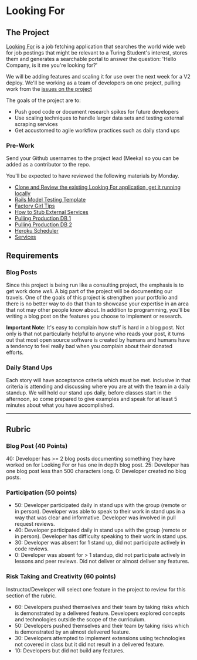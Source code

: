 # Looking For

## The Project

[Looking For](https://github.com/LookingForMe/lookingfor) is a job fetching application that searches the world wide web for job postings that might be relevant to a Turing Student's interest, stores them and generates a searchable portal to answer the question: 'Hello Company, is it me you're looking for?'

We will be adding features and scaling it for use over the next week for a V2 deploy. We'll be working as a team of developers on one project, pulling work from the [issues on the project](https://github.com/LookingForMe/lookingfor/issues)

The goals of the project are to:
- Push good code or document research spikes for future developers
- Use scaling techniques to handle larger data sets and testing external scraping services
- Get accustomed to agile workflow practices such as daily stand ups

### Pre-Work

Send your Github usernames to the project lead (Meeka) so you can be added as a contributor to the repo.

You'll be expected to have reviewed the following materials by Monday.
- [Clone and Review the existing Looking For application, get it running locally](https://github.com/LookingForMe/lookingfor)
- [Rails Model Testing Template](https://gist.github.com/kyletcarlson/6234923)
- [Factory Girl Tips](http://arjanvandergaag.nl/blog/factory_girl_tips.html)
- [How to Stub External Services](https://robots.thoughtbot.com/how-to-stub-external-services-in-tests)
- [Pulling Production DB 1](https://devcenter.heroku.com/articles/heroku-postgres-import-export)
- [Pulling Production DB 2](https://devcenter.heroku.com/articles/heroku-postgresql#pg-pull)
- [Heroku Scheduler](https://devcenter.heroku.com/articles/scheduler)
- [Services](https://blog.engineyard.com/2014/keeping-your-rails-controllers-dry-with-services)

## Requirements

### Blog Posts

Since this project is being run like a consulting project, the emphasis is to get work done _well_. A big part of the project will be documenting our travels. One of the goals of this project is strengthen your portfolio and there is no better way to do that than to showcase your expertise in an area that not may other people know about. In addition to programming, you'll be writing a blog post on the features you choose to implement or research.

**Important Note**: It's easy to complain how stuff is hard in a blog post. Not only is that not particularly helpful to anyone who reads your post, it turns out that most open source software is created by humans and humans have a tendency to feel really bad when you complain about their donated efforts.

### Daily Stand Ups
Each story will have acceptance criteria which must be met. Inclusive in that criteria is attending and discussing where you are at with the team in a daily standup. We will hold our stand ups daily, before classes start in the afternoon, so come prepared to give examples and speak for at least 5 minutes about what you have accomplished.

---------

## Rubric

### Blog Post (40 Points)  
  40: Developer has >= 2 blog posts documenting something they have worked on for Looking For or has one in depth blog post.
  25: Developer has one blog post less than 500 characters long.
  0: Developer created no blog posts.

### Participation (50 points)
  * 50: Developer participated daily in stand ups with the group (remote or in person). Developer was able to speak to their work in stand ups in a way that was clear and informative. Developer was involved in pull request reviews.
  * 40: Developer participated daily in stand ups with the group (remote or in person). Developer has difficulty speaking to their work in stand ups.
  * 30: Developer was absent for 1 stand up, did not participate actively in code reviews.
  * 0: Developer was absent for > 1 standup, did not participate actively in lessons and peer reviews. Did not deliver or almost deliver any features.

### Risk Taking and Creativity (60 points)

Instructor/Developer will select one feature in the project to review for this section of the rubric.

  * 60: Developers pushed themselves and their team by taking risks which is demonstrated by a delivered feature. Developers explored concepts and technologies outside the scope of the curriculum.
  * 50: Developers pushed themselves and their team by taking risks which is demonstrated by an almost delivered feature.
  * 30: Developers attempted to implement extensions using technologies not covered in class but it did not result in a delivered feature.
  * 10: Developers but did not build any features.
